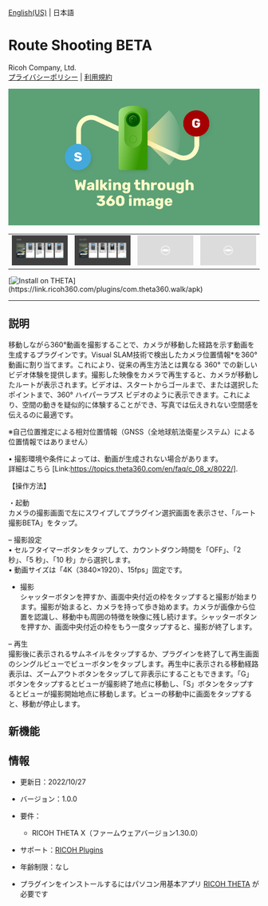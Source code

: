 [English(US)](README.md) | 日本語

# Route Shooting BETA
Ricoh Company, Ltd.  
[プライバシーポリシー](../../README.ja.md#%E3%83%97%E3%83%A9%E3%82%A4%E3%83%90%E3%82%B7%E3%83%BC%E3%83%9D%E3%83%AA%E3%82%B7%E3%83%BC) | [利用規約](../../README.ja.md#%E5%88%A9%E7%94%A8%E8%A6%8F%E7%B4%84)

<div align="center">
 <img src="1.png">

 <table>
  <tr>
   <td><img src="2.png"></td>
   <td><img src="3.png"></td>
   <td><img src="/resources/common/img/noimg.png"></td>
   <td><img src="/resources/common/img/noimg.png"></td>
  </tr>
 </table>
</div>

[![Install on THETA](https://assets.ricoh360.com/image/upload/v1/front/theta/install-button.svg?)](https://link.ricoh360.com/plugins/com.theta360.walk/apk)

***

## 説明
移動しながら360°動画を撮影することで、カメラが移動した経路を示す動画を生成するプラグインです。Visual SLAM技術で検出したカメラ位置情報*を360°動画に割り当てます。これにより、従来の再生方法とは異なる 360° での新しいビデオ体験を提供します。撮影した映像をカメラで再生すると、カメラが移動したルートが表示されます。ビデオは、スタートからゴールまで、または選択したポイントまで、360° ハイパーラプス ビデオのように表示できます。これにより、空間の動きを疑似的に体験することができ、写真では伝えきれない空間感を伝えるのに最適です。  

※自己位置推定による相対位置情報（GNSS（全地球航法衛星システム）による位置情報ではありません）  

• 撮影環境や条件によっては、動画が生成されない場合があります。  
詳細はこちら [Link:https://topics.theta360.com/en/faq/c_08_x/8022/].  

【操作方法】  

・起動  
カメラの撮影画面で左にスワイプしてプラグイン選択画面を表示させ、「ルート撮影BETA」をタップ。  


– 撮影設定  
• セルフタイマーボタンをタップして、カウントダウン時間を「OFF」、「2 秒」、「5 秒」、「10 秒」から選択します。  
• 動画サイズは「4K（3840×1920）、15fps」固定です。  

- 撮影  
シャッターボタンを押すか、画面中央付近の枠をタップすると撮影が始まります。撮影が始まると、カメラを持って歩き始めます。カメラが画像から位置を認識し、移動中も周囲の特徴を映像に残し続けます。シャッターボタンを押すか、画面中央付近の枠をもう一度タップすると、撮影が終了します。  

– 再生  
撮影後に表示されるサムネイルをタップするか、プラグインを終了して再生画面のシングルビューでビューボタンをタップします。再生中に表示される移動経路表示は、ズームアウトボタンをタップして非表示にすることもできます。「G」ボタンをタップするとビューが撮影終了地点に移動し、「S」ボタンをタップするとビューが撮影開始地点に移動します。ビューの移動中に画面をタップすると、移動が停止します。  

## 新機能


## 情報
  * 更新日：2022/10/27
  * バージョン：1.0.0
  * 要件：
    * RICOH THETA X（ファームウェアバージョン1.30.0）
  * サポート：[RICOH Plugins](https://support.theta360.com/ja/)
  * 年齢制限：なし

* プラグインをインストールするにはパソコン用基本アプリ [RICOH THETA](https://theta360.com/ja/about/application/pc.html#app-detail-01) が必要です

